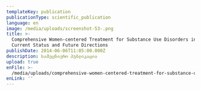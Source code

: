 ```yaml
---
templateKey: publication
publicationType: scientific_publication
language: en
image: /media/uploads/screenshot-53-.png
title: >-
  Comprehensive Women-centered Treatment for Substance Use Disorders in Georgia:
  Current Status and Future Directions
publishDate: 2014-06-06T11:05:00.000Z
description: სამეცნიერო პუბლიკაცია
upload: true
enFile: >-
  /media/uploads/comprehensive-women-centered-treatment-for-substance-use-disorders-in-georgia.pdf
enLink: ''
---
```


